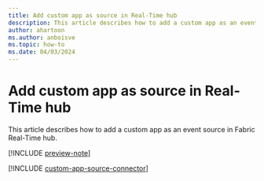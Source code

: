 ```yaml
---
title: Add custom app as source in Real-Time hub
description: This article describes how to add a custom app as an event source in Fabric Real-Time hub. 
author: ahartoon
ms.author: anboisve
ms.topic: how-to
ms.date: 04/03/2024
---
```


# Add custom app as source in Real-Time hub
This article describes how to add a custom app as an event source in Fabric Real-Time hub. 

[!INCLUDE [preview-note](./includes/preview-note.md)]

[!INCLUDE [custom-app-source-connector](../real-time-intelligence/event-streams/includes/custom-app-source-connector.md)]
